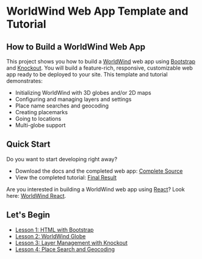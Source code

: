 # WorldWind Web App Template and Tutorial
## How to Build a WorldWind Web App

This project shows you how to build a [WorldWind](https://worldwind.arc.nasa.gov/web/) 
web app using [Bootstrap](https://getbootstrap.com/docs/4.0/getting-started/introduction/) 
and [Knockout](http://knockoutjs.com/index.html). You will build a feature-rich, responsive, 
customizable web app ready to be deployed to your site. This template and tutorial demonstrates:

- Initializing WorldWind with 3D globes and/or 2D maps
- Configuring and managing layers and settings
- Place name searches and geocoding
- Creating placemarks
- Going to locations
- Multi-globe support


## Quick Start

Do you want to start developing right away? 

- Download the docs and the completed web app: [Complete Source](https://github.com/emxsys/worldwind-web-app-tutorial/archive/master.zip)
- View the completed tutorial: [Final Result](https://jsfiddle.net/emxsys/e0a2z1km/)

Are you interested in building a WorldWind web app using [React](https://reactjs.org)? 
Look here: [WorldWind React](https://github.com/emxsys/worldwind-react-app).


## Let's Begin

- [Lesson 1: HTML with Bootstrap](./docs/lesson-1.md) 
- [Lesson 2: WorldWind Globe](./docs/lesson-2.md) 
- [Lesson 3: Layer Management with Knockout](./docs/lesson-3.md) 
- [Lesson 4: Place Search and Geocoding](./docs/lesson-4.md) 
